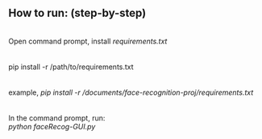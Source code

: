 <b> <h2> How to run: (step-by-step) </b> <br> </h2> 
<br>
Open command prompt, install <i> requirements.txt </i><br>
<br><br>
pip install -r /path/to/requirements.txt <br>
<br><br>
example, <i> pip install -r /documents/face-recognition-proj/requirements.txt </i>
<br><br>
<br>
In the command prompt, run: <br>
<i> python faceRecog-GUI.py </i>
